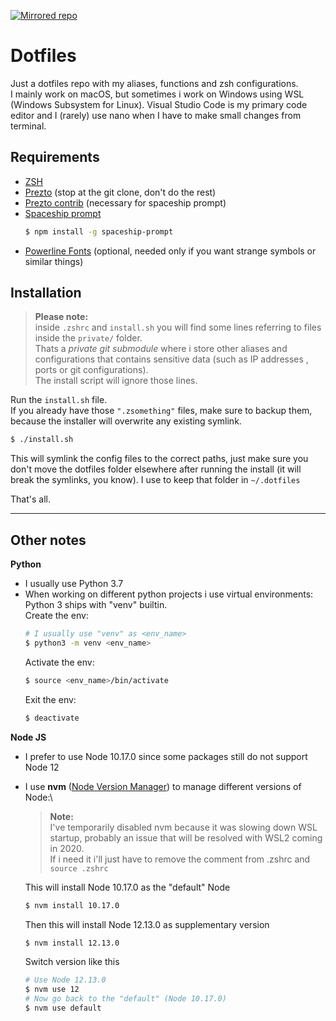 [![Mirrored repo](https://img.shields.io/static/v1?label=Mirroring&message=GitLab%20%3E%20GitHub&color=blue)](https://gitlab.com/Hecsall/dotfiles)

# Dotfiles
Just a dotfiles repo with my aliases, functions and zsh configurations.\
I mainly work on macOS, but sometimes i work on Windows using WSL (Windows Subsystem for Linux). Visual Studio Code is my primary code editor and I (rarely) use nano when I have to make small changes from terminal.

## **Requirements**
- [ZSH](https://github.com/robbyrussell/oh-my-zsh/wiki/Installing-ZSH)
- [Prezto](https://github.com/sorin-ionescu/prezto#installation) 
	(stop at the git clone, don't do the rest)
- [Prezto contrib](https://github.com/belak/prezto-contrib#usage) (necessary for spaceship prompt)
- [Spaceship prompt](https://denysdovhan.com/spaceship-prompt/)
    ```sh
    $ npm install -g spaceship-prompt
    ```
- [Powerline Fonts](https://github.com/powerline/fonts#installation) 
	(optional, needed only if you want strange symbols or similar things)


## **Installation**

> **Please note:**\
inside `.zshrc` and `install.sh` you will find some lines referring to files inside the `private/` folder.\
Thats a *private git submodule* where i store other aliases and configurations that contains sensitive data (such as IP addresses , ports or git configurations).\
The install script will ignore those lines.

Run the `install.sh` file.\
If you already have those `".zsomething"` files, make sure to backup them, because the installer will overwrite any existing symlink.
```sh
$ ./install.sh
```

This will symlink the config files to the correct paths, just make sure you don't move the dotfiles folder elsewhere after running the install (it will break the symlinks, you know).
I use to keep that folder in `~/.dotfiles`

That's all.

---

## **Other notes**

**Python**
- I usually use Python 3.7
- When working on different python projects i use virtual environments: Python 3 ships with "venv" builtin.\
    Create the env:
    ```sh
    # I usually use "venv" as <env_name>
    $ python3 -m venv <env_name>
    ```
    Activate the env:
    ```sh
    $ source <env_name>/bin/activate
    ```
    Exit the env:
    ```sh
    $ deactivate
    ```

**Node JS**
- I prefer to use Node 10.17.0 since some packages still do not support Node 12 
- I use **nvm** ([Node Version Manager](https://github.com/nvm-sh/nvm)) to manage different versions of Node:\
    > **Note:**\
    I've temporarily disabled nvm because it was slowing down WSL startup, probably an issue that will be resolved with WSL2 coming in 2020.\
    If i need it i'll just have to remove the comment from .zshrc and `source .zshrc`

    This will install Node 10.17.0 as the "default" Node
    ```sh
    $ nvm install 10.17.0
    ```
    Then this will install Node 12.13.0 as supplementary version
    ```sh
    $ nvm install 12.13.0
    ```
    Switch version like this
    ```sh
    # Use Node 12.13.0
    $ nvm use 12
    # Now go back to the "default" (Node 10.17.0)
    $ nvm use default
    ```